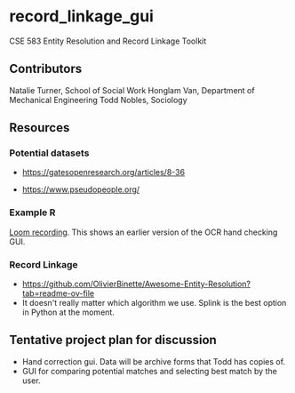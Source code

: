 # record_linkage_gui
CSE 583 Entity Resolution and Record Linkage Toolkit

## Contributors 
Natalie Turner, School of Social Work
Honglam Van, Department of Mechanical Engineering
Todd Nobles, Sociology 

## Resources


### Potential datasets
- https://gatesopenresearch.org/articles/8-36

- https://www.pseudopeople.org/


### Example R 
[Loom recording](https://www.loom.com/share/30cd84444341433492a7a40150a41824?sid=310023e0-429f-4c50-a3c5-49c512780c94). This shows an earlier version of the OCR hand checking GUI. 

### Record Linkage
- https://github.com/OlivierBinette/Awesome-Entity-Resolution?tab=readme-ov-file 
- It doesn't really matter which algorithm we use. Splink is the best option in Python at the moment. 

## Tentative project plan for discussion
- Hand correction gui. Data will be archive forms that Todd has copies of. 
- GUI for comparing potential matches and selecting best match by the user. 

 